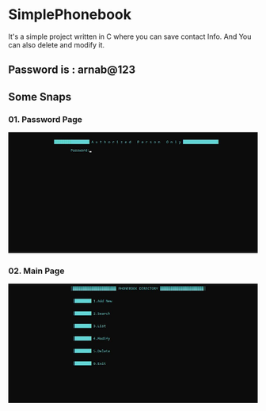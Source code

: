 # SimplePhonebook
It's a simple project written in C where you can save contact Info. And You can also delete and modify it.

## Password is : arnab@123

## Some Snaps
### 01. Password Page
![Front](/snaps/front.JPG)

### 02. Main Page
![Main](/snaps/main.JPG)
